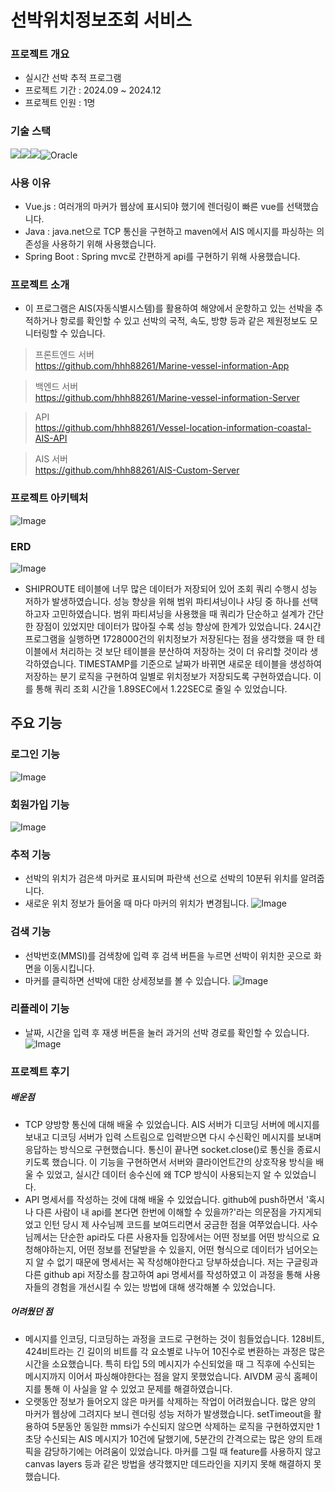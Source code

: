 # 선박위치정보조회 서비스

### 프로젝트 개요
- 실시간 선박 추적 프로그램
- 프로젝트 기간 : 2024.09 ~ 2024.12
- 프로젝트 인원 : 1명

### 기술 스택
<img src="https://img.shields.io/badge/vue.js-41B883?style=for-the-badge&logo=vue.js&logoColor=white"><img src="https://img.shields.io/badge/java-007396?style=for-the-badge&logo=OpenJDK&logoColor=white"><img src="https://img.shields.io/badge/springboot-6DB33F?style=for-the-badge&logo=springboot&logoColor=white">![Oracle](https://img.shields.io/badge/Oracle-F80000?style=for-the-badge&logo=oracle&logoColor=white)

### 사용 이유    
- Vue.js : 여러개의 마커가 웹상에 표시되야 했기에 렌더링이 빠른 vue를 선택했습니다.
- Java : java.net으로 TCP 통신을 구현하고 maven에서 AIS 메시지를 파싱하는 의존성을 사용하기 위해 사용했습니다.
- Spring Boot : Spring mvc로 간편하게 api를 구현하기 위해 사용했습니다.


### 프로젝트 소개
- 이 프로그램은 AIS(자동식별시스템)를 활용하여 해양에서 운항하고 있는 선박을 추적하거나 항로를 확인할 수 있고 선박의 국적, 속도, 방향 등과 같은 제원정보도 모니터링할 수 있습니다.

> 프론트엔드 서버     
https://github.com/hhh88261/Marine-vessel-information-App

> 백엔드 서버    
https://github.com/hhh88261/Marine-vessel-information-Server

> API    
https://github.com/hhh88261/Vessel-location-information-coastal-AIS-API

> AIS 서버    
https://github.com/hhh88261/AIS-Custom-Server

### 프로젝트 아키텍처
![Image](https://github.com/user-attachments/assets/9a21127b-2a39-4f6c-b945-d9cda011596c)

### ERD
![Image](https://github.com/user-attachments/assets/0eb312bf-c9cd-45cb-acd3-949be7af0a5a)

- SHIPROUTE 테이블에 너무 많은 데이터가 저장되어 있어 조회 쿼리 수행시 성능 저하가 발생하였습니다. 성능 향상을 위해 범위 파티셔닝이나 샤딩 중 하나를 선택하고자 고민하였습니다. 범위 파티셔닝을 사용했을 때 쿼리가 단순하고 설계가 간단한 장점이 있었지만 데이터가 많아질 수록 성능 향상에 한계가 있었습니다. 24시간 프로그램을 실행하면 1728000건의 위치정보가 저장된다는 점을 생각했을 때 한 테이블에서 처리하는 것 보단 테이블을 분산하여 저장하는 것이 더 유리할 것이라 생각하였습니다. TIMESTAMP를 기준으로 날짜가 바뀌면 새로운 테이블을 생성하여 저장하는 분기 로직을 구현하여 일별로 위치정보가 저장되도록 구현하였습니다. 이를 통해 쿼리 조회 시간을 1.89SEC에서 1.22SEC로 줄일 수 있었습니다. 

## 주요 기능

### 로그인 기능
![Image](https://github.com/user-attachments/assets/d79a5ca1-fc32-4937-83b2-43c8aa646326)

### 회원가입 기능
![Image](https://github.com/user-attachments/assets/49d80740-ea2c-4063-ae49-8d45cba005d1)

### 추적 기능
- 선박의 위치가 검은색 마커로 표시되며 파란색 선으로 선박의 10분뒤 위치를 알려줍니다.
- 새로운 위치 정보가 들어올 때 마다 마커의 위치가 변경됩니다.
![Image](https://github.com/user-attachments/assets/088d9dbf-1b16-4827-9f1d-6a69e13e3a95)

### 검색 기능
- 선박번호(MMSI)를 검색창에 입력 후 검색 버튼을 누르면 선박이 위치한 곳으로 화면을 이동시킵니다.
- 마커를 클릭하면 선박에 대한 상세정보를 볼 수 있습니다.
![Image](https://github.com/user-attachments/assets/186752a2-506e-426f-8f8b-899772e7682d)

### 리플레이 기능
- 날짜, 시간을 입력 후 재생 버튼을 눌러 과거의 선박 경로를 확인할 수 있습니다.
![Image](https://github.com/user-attachments/assets/03120119-992e-4074-a9aa-b8ab4cfb21a1)
### 프로젝트 후기

##### 배운점
- TCP 양방향 통신에 대해 배울 수 있었습니다. AIS 서버가 디코딩 서버에 메시지를 보내고 디코딩 서버가 입력 스트림으로 입력받으면 다시 수신확인 메시지를 보내며 응답하는 방식으로 구현했습니다. 통신이 끝나면 socket.close()로 통신을 종료시키도록 했습니다. 이 기능을 구현하면서 서버와 클라이언트간의 상호작용 방식을 배울 수 있었고, 실시간 데이터 송수신에 왜 TCP 방식이 사용되는지 알 수 있었습니다.
- API 명세서를 작성하는 것에 대해 배울 수 있었습니다. github에 push하면서 '혹시나 다른 사람이 내 api를 본다면 한번에 이해할 수 있을까?'라는 의문점을 가지게되었고 인턴 당시 제 사수님께 코드를 보여드리면서 궁금한 점을 여쭈었습니다. 사수님께서는 단순한 api라도 다른 사용자들 입장에서는 어떤 정보를 어떤 방식으로 요청해야하는지, 어떤 정보를 전달받을 수 있을지, 어떤 형식으로 데이터가 넘어오는지 알 수 없기 때문에 명세서는 꼭 작성해야한다고 당부하셨습니다. 저는 구글링과 다른 github api 저장소를 참고하여 api 명세서를 작성하였고 이 과정을 통해 사용자들의 경험을 개선시킬 수 있는 방법에 대해 생각해볼 수 있었습니다.

##### 어려웠던 점
- 메시지를 인코딩, 디코딩하는 과정을 코드로 구현하는 것이 힘들었습니다. 128비트, 424비트라는 긴 길이의 비트를 각 요소별로 나누어 10진수로 변환하는 과정은 많은 시간을 소요했습니다. 특히 타입 5의 메시지가 수신되었을 때 그 직후에 수신되는 메시지까지
이어서 파싱해야한다는 점을 알지 못했었습니다. AIVDM 공식 홈페이지를 통해 이 사실을 알 수 있었고 문제를 해결하였습니다. 
- 오랫동안 정보가 들어오지 않은 마커를 삭제하는 작업이 어려웠습니다. 많은 양의 마커가 웹상에 그려지다 보니 렌더링 성능 저하가 발생했습니다. setTimeout을 활용하여 5분동안 동일한 mmsi가 수신되지 않으면 삭제하는 로직을 구현하였지만
1초당 수신되는 AIS 메시지가 10건에 달했기에, 5분간의 간격으로는 많은 양의 트래픽을 감당하기에는 어려움이 있었습니다. 마커를 그릴 때 feature를 사용하지 않고 canvas layers 등과 같은 방법을 생각했지만 데드라인을 지키지 못해 해결하지 못했습니다. 



